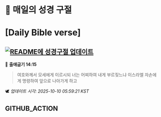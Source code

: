 # 🙏 매일의 성경 구절
# [Daily Bible verse]
## [![README에 성경구절 업데이트](https://github.com/DONGSUKA/first_test/actions/workflows/update-readme-bible.yml/badge.svg)](https://github.com/DONGSUKA/first_test/actions/workflows/update-readme-bible.yml)
<!-- START_BIBLE_VERSE -->
📖 **출애굽기 14:15**
> 여호와께서 모세에게 이르시되 너는 어찌하여 내게 부르짖느냐 이스라엘 자손에게 명령하여 앞으로 나아가게 하고

🕊️ _업데이트 시각: 2025-10-10 05:59:21 KST_
  <!-- END_BIBLE_VERSE -->
## GITHUB_ACTION
